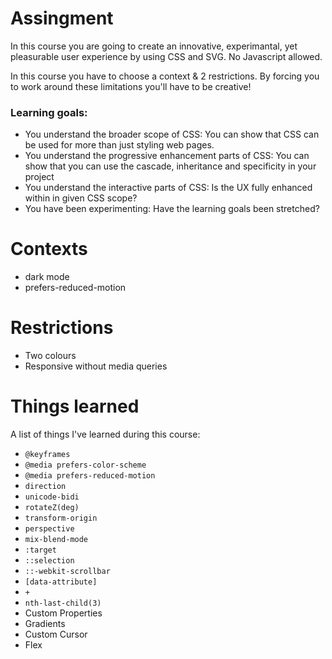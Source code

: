 # Assingment

In this course you are going to create an innovative, experimantal, yet pleasurable user experience by using CSS and SVG. No Javascript allowed.

In this course you have to choose a context & 2 restrictions. By forcing you to work around these limitations you'll have to be creative!

### Learning goals:

- You understand the broader scope of CSS: You can show that CSS can be used for more than just styling web pages.
- You understand the progressive enhancement parts of CSS: You can show that you can use the cascade, inheritance and specificity in your project
- You understand the interactive parts of CSS: Is the UX fully enhanced within in given CSS scope?
- You have been experimenting: Have the learning goals been stretched?

# Contexts

- dark mode
- prefers-reduced-motion

# Restrictions

- Two colours
- Responsive without media queries

# Things learned

A list of things I've learned during this course:

- `@keyframes` 
- `@media prefers-color-scheme`
- `@media prefers-reduced-motion`
- `direction` 
- `unicode-bidi` 
- `rotateZ(deg)`
- `transform-origin`
- `perspective`
- `mix-blend-mode`
- `:target` 
- `::selection` 
- `::-webkit-scrollbar` 
- `[data-attribute]` 
- `+` 
- `nth-last-child(3)`
- Custom Properties
- Gradients
- Custom Cursor
- Flex

